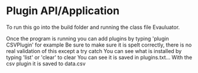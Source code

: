 # Plugin API/Application
To run this go into the build folder and running the class file Evauluator.

Once the program is running you can add plugins by typing 'plugin CSVPlugin' for example
Be sure to make sure it is spelt correctly, there is no real validation of this except a try catch
You can see what is installed by typing 'list' or 'clear' to clear
You can see it is saved in plugins.txt...
With the csv plugin it is saved to data.csv
